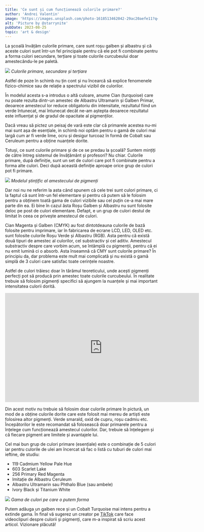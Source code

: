 ```yaml
---
title: 'Ce sunt și cum funcționează culorile primare?'
author: 'Andrei Valentin'
image: 'https://images.unsplash.com/photo-1618513462042-29ac20aefe11?q=80&w=1932&auto=format&fit=crop&ixlib=rb-4.0.3&ixid=M3wxMjA3fDB8MHxwaG90by1wYWdlfHx8fGVufDB8fHx8fA%3D%3D'
alt: 'Picture by @starrynite'
pubDate: 2023-08-25
topic: 'art & design'
---
```

La școală învățăm culorile primare, care sunt roșu galben și albastru și că aceste culori sunt într-un fel principale pentru că ele pot fi combinate pentru a forma culori secundare, terțiare și toate culorile curcubeului doar amestecându-le pe paletă. 

![](https://cdn-images-1.medium.com/max/800/1*yGbm6xDpPQjQnA8TpRnHaw.png)
*Culorile primare, secundare și terțiare*

Astfel de poze în schimb nu țin cont și nu încearcă să explice fenomenele fizico-chimice sau de relație a spectrului vizibil de culorilor.

În modelul acesta s-a introdus o altă culoare, anume Cian (turquoise) care nu poate rezulta dintr-un amestec de Albastru Ultramarin și Galben Primar, deoarece amestecul lor reduce obligatoriu din intensitate, rezultatul fiind un verde întunecat, mai întunecat decât ne-am aștepta deoarece rezultatul este influențat și de gradul de opacitate al pigmenților. 

Dacă vreau să pictez un peisaj de vară este clar că primarele acestea nu-mi mai sunt așa de esențiale, in schimb noi optăm pentru o gamă de culori mai largă cum ar fi verde lime, ocru și desigur turcoaz în formă de Cobalt sau Ceruleum pentru a obține nuanțele dorite.

Totuși, ce sunt culorile primare și de ce se predau la școală? Suntem mințiți de către întreg sistemul de învățământ și profesori? Nu chiar. Culorile primare, după definiție, sunt un set de culori care pot fi combinate pentru a forma alte culori. Deci după această definiție aproape orice grup de culori pot fi primare.

![](https://i.imgur.com/ZNQyvI4.png)
*Modelul ștințific al amestecului de pigmenți*

Dar noi nu ne referim la asta când spunem că cele trei sunt culori primare, ci la faptul că sunt într-un fel elementare și pentru că putem să le folosim pentru a obținem toată gama de culori vizibile sau cel puțin ce-a mai mare parte din ea. Ei bine în cazul ăsta Roșu Galben și Albastru nu sunt folosite deloc pe post de culori elementare. Defapt, e un grup de culori destul de limitat în ceea ce privește amestecul de culori.

Cian Magenta și Galben (CMYK) au fost dintotdeauna culorile de bază folosite pentru imprimare, iar în fabricarea de ecrane LCD, LED, OLED etc. sunt folosite culorile Roșu Verde și Albastru (RGB). Asta pentru că există două tipuri de amestec al culorilor, cel substractiv și cel aditiv. Amestecul substractiv despre care vorbim acum, se întâmplă cu pigmenții, pentru că ei nu emit lumină ci o absorb. Asta înseamnă că CMY sunt culorile primare? În principiu da, dar problema este mult mai complicată și nu există o gamă simplă de 3 culori care satisfac toate cerințele noastre.

Astfel de culori trăiesc doar în tărâmul teoreticului, unde acești pigmenți perfecți pot să producă prin amestec toate culorile curcubeului. În realitate trebuie să folosim pigmenți specifici să ajungem la nuanțele și mai important intensitatea culorii dorită.

<iframe width="640" height="360" src="https://www.youtube.com/embed/vXBf_puKt_c" title="Limited CMY palette design oil painting mixing, demo 1.2" frameborder="0" allow="accelerometer; autoplay; clipboard-write; encrypted-media; gyroscope; picture-in-picture; web-share" referrerpolicy="strict-origin-when-cross-origin" allowfullscreen></iframe>

Din acest motiv nu trebuie să folosim doar culorile primare în pictură, un mod de a obține culorile dorite care este folosit mai mereu de artiști este folosirea altor pigmenți. Verde smarald, oxid de cupru, roșu cadmiu etc. Începătorilor le este recomandat să folosească doar primarele pentru a înțelege cum funcționează amestecul culorilor. Dar, trebuie să înțelegem și că fiecare pigment are limitele și avantajele lui.

Cel mai bun grup de culori primare (esențiale) este o combinație de 5 culori iar pentru culorile de ulei am încercat să fac o listă cu tuburi de culori mai ieftine, de studiu:

- 119 Cadmium Yellow Pale Hue 
- 603 Scarlet Lake
- 256 Primary Red Magenta
- Imitație de Albastru Ceruleum
- Albastru Ultramarin sau Phthalo Blue (sau ambele)
- Ivory Black și Titanium White

![](https://i.imgur.com/HvYNrvW.png)
*Gama de culori pe care o putem forma*

Putem adăuga un galben rece și un Cobalt Turquoise mai intens pentru a extinde gama. În final vă sugerez un creator pe [TikTok](https://www.tiktok.com/@color.nerd) care face videoclipuri despre culorii și pigmenți, care m-a inspirat să scriu acest articol. Vizionare plăcută!